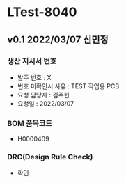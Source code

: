 # LTest-8040

## v0.1 2022/03/07 신민정

### 생산 지시서 번호
* 발주 번호 : X
* 번호 미확인시 사유 : TEST 작업용 PCB
* 요청 담당자 : 김주현
* 요청일 : 2022/03/07

### BOM 품목코드
* H0000409

### DRC(Design Rule Check)
* 확인

